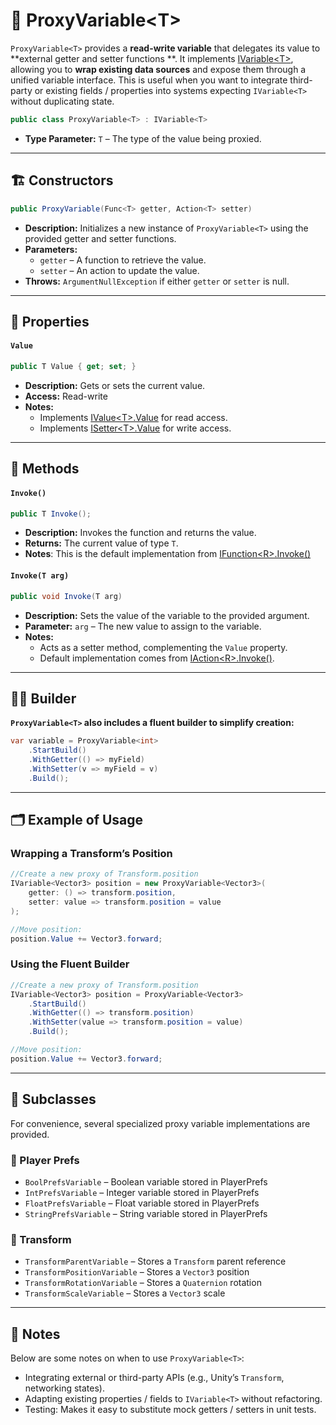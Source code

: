 # 🧩 ProxyVariable&lt;T&gt;

`ProxyVariable<T>` provides a **read-write variable** that delegates its value to **external getter and setter functions
**. It implements [IVariable&lt;T&gt;](IVariable.md), allowing you to **wrap existing data sources** and expose them
through a unified variable interface. This is useful when you want to integrate third-party or existing fields /
properties into systems expecting `IVariable<T>` without duplicating state.

```csharp
public class ProxyVariable<T> : IVariable<T>
```

- **Type Parameter:** `T` – The type of the value being proxied.

---

## 🏗️ Constructors

```csharp
public ProxyVariable(Func<T> getter, Action<T> setter)
```

- **Description:** Initializes a new instance of `ProxyVariable<T>` using the provided getter and setter functions.
- **Parameters:**
    - `getter` – A function to retrieve the value.
    - `setter` – An action to update the value.
- **Throws:** `ArgumentNullException` if either `getter` or `setter` is null.

---

## 🔑 Properties

#### `Value`

```csharp
public T Value { get; set; }
```

- **Description:** Gets or sets the current value.
- **Access:** Read-write
- **Notes:**
    - Implements [IValue&lt;T&gt;.Value](../Values/IValue.md#value) for read access.
    - Implements [ISetter&lt;T&gt;.Value](../Setters/ISetter.md/#value) for write access.

---

## 🏹 Methods

#### `Invoke()`

```csharp
public T Invoke();
```

- **Description:** Invokes the function and returns the value.
- **Returns:** The current value of type `T`.
- **Notes**: This is the default implementation from [IFunction&lt;R&gt;.Invoke()](../Functions/IFunction.md#invoke)

#### `Invoke(T arg)`

```csharp
public void Invoke(T arg)
```

- **Description:** Sets the value of the variable to the provided argument.
- **Parameter:** `arg` – The new value to assign to the variable.
- **Notes:**
    - Acts as a setter method, complementing the `Value` property.
    - Default implementation comes from [IAction&lt;R&gt;.Invoke()](../Actions/IAction.md#invoket).

---

## 👷‍♂️ Builder

**`ProxyVariable<T>` also includes a fluent builder to simplify creation:**

```csharp
var variable = ProxyVariable<int>
    .StartBuild()
    .WithGetter(() => myField)
    .WithSetter(v => myField = v)
    .Build();
```

---

## 🗂 Example of Usage

### Wrapping a Transform’s Position

```csharp
//Create a new proxy of Transform.position
IVariable<Vector3> position = new ProxyVariable<Vector3>(
    getter: () => transform.position,
    setter: value => transform.position = value
);

//Move position:
position.Value += Vector3.forward; 
```

### Using the Fluent Builder

```csharp
//Create a new proxy of Transform.position
IVariable<Vector3> position = ProxyVariable<Vector3>
    .StartBuild()
    .WithGetter(() => transform.position)
    .WithSetter(value => transform.position = value)
    .Build();

//Move position:
position.Value += Vector3.forward; 
```

---

## 🧩 Subclasses

For convenience, several specialized proxy variable implementations are provided.

### 🧩 Player Prefs

- `BoolPrefsVariable` – Boolean variable stored in PlayerPrefs
- `IntPrefsVariable` – Integer variable stored in PlayerPrefs
- `FloatPrefsVariable` – Float variable stored in PlayerPrefs
- `StringPrefsVariable` – String variable stored in PlayerPrefs

### 🧩 Transform

- `TransformParentVariable` – Stores a `Transform` parent reference
- `TransformPositionVariable` – Stores a `Vector3` position
- `TransformRotationVariable` – Stores a `Quaternion` rotation
- `TransformScaleVariable` – Stores a `Vector3` scale

---

## 📝 Notes

Below are some notes on when to use `ProxyVariable<T>`:

- Integrating external or third-party APIs (e.g., Unity’s `Transform`, networking states).
- Adapting existing properties / fields to `IVariable<T>` without refactoring.
- Testing: Makes it easy to substitute mock getters / setters in unit tests.

